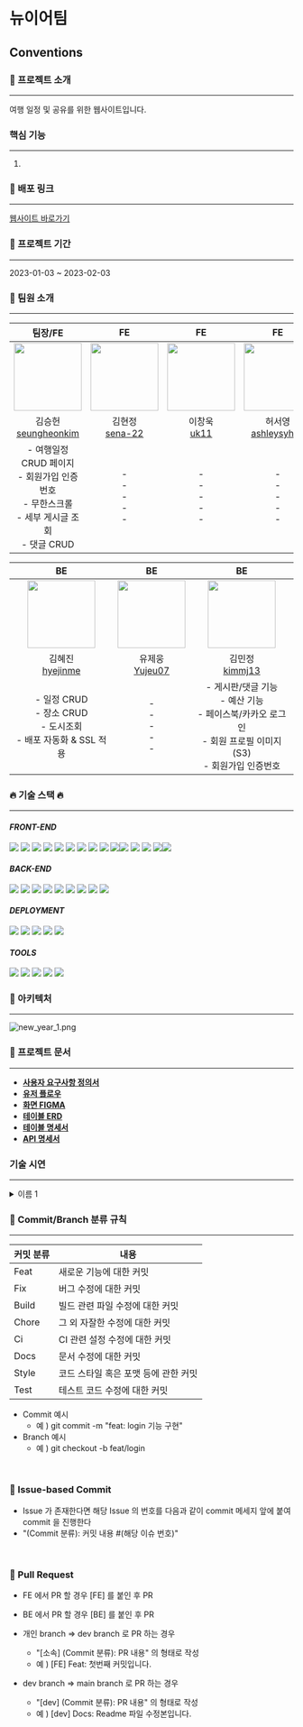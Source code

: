 # 뉴이어팀 

## Conventions

### 🚆 프로젝트 소개

---
여행 일정 및 공유를 위한 웹사이트입니다.


### 핵심 기능

---
1.



### 🔗 배포 링크

---
[웹사이트 바로가기](http://tridom.s3-website.ap-northeast-2.amazonaws.com/)


### 📅 프로젝트 기간

---
2023-01-03 ~ 2023-02-03



### 📢 팀원 소개

---
|                                           팀장/FE                                           |                                             FE                                             |                                             FE                                             |                                            FE                                             |
|:-----------------------------------------------------------------------------------------:|:------------------------------------------------------------------------------------------:|:------------------------------------------------------------------------------------------:|:-----------------------------------------------------------------------------------------:|
| <img src="https://avatars.githubusercontent.com/u/95217370?v=4" width="120" height="120"> | <img src="https://avatars.githubusercontent.com/u/110877564?v=4" width="120" height="120"> | <img src="https://avatars.githubusercontent.com/u/111267716?v=4" width="120" height="120"> | <img src="https://avatars.githubusercontent.com/u/51967731?v=4" width="120" height="120"> | 
|               김승헌<br>[<u>seungheonkim</u>](https://github.com/seungheonkim)               |                    김현정<br>[<u>sena-22</u>](https://github.com/sena-22)                     |                       이창욱<br>[<u>uk11</u>](https://github.com/uk11)                        |                허서영<br>[<u>ashleysyheo</u>](https://github.com/ashleysyheo)                |
|- 여행일정 CRUD 페이지 </br> - 회원가입 인증번호 </br> - 무한스크롤 </br> - 세부 게시글 조회 </br> - 댓글 CRUD </br>                          |                          - </br> - </br> - </br> - </br> - </br>                           |                          - </br> - </br> - </br> - </br> - </br>                           |                          - </br> - </br> - </br> - </br> - </br>                          |



|                                            BE                                             |                                             BE                                             |                                             BE                                             |
|:-----------------------------------------------------------------------------------------:|:------------------------------------------------------------------------------------------:|:------------------------------------------------------------------------------------------:|
| <img src="https://avatars.githubusercontent.com/u/97475429?v=4" width="120" height="120"> | <img src="https://avatars.githubusercontent.com/u/111178684?v=4" width="120" height="120"> | <img src="https://avatars.githubusercontent.com/u/110887976?v=4" width="120" height="120"> |
|                   김혜진<br>[<u>hyejinme</u>](https://github.com/hyejinme)                   |                    유제웅<br>[<u>Yujeu07</u>](https://github.com/Yujeu07)                     |                    김민정<br>[<u>kimmj13</u>](https://github.com/kimmj13)                     |
|- 일정 CRUD </br> - 장소 CRUD </br> - 도시조회 </br> - 배포 자동화 & SSL 적용</br>|                          - </br> - </br> - </br> - </br> - </br>                           |  - 게시판/댓글 기능 </br> - 예산 기능 </br> - 페이스북/카카오 로그인 </br> - 회원 프로필 이미지(S3) </br> - 회원가입 인증번호   |



### 🔥 기술 스택 🔥

---

#### _FRONT-END_

<img src="https://img.shields.io/badge/webstorm-143?style=for-the-badge&logo=webstorm&logoColor=white&color=black"> <img src="https://img.shields.io/badge/Visual%20Studio%20Code-0078d7.svg?style=for-the-badge&logo=visual-studio-code&logoColor=white"> <img src="https://img.shields.io/badge/git-%23F05033.svg?style=for-the-badge&logo=git&logoColor=white"> <img src="https://img.shields.io/badge/react-61DAFB?style=for-the-badge&logo=react&logoColor=white"> <img src="https://img.shields.io/badge/axios-5A29E4?style=for-the-badge&logo=axios&logoColor=white"> <img src="https://img.shields.io/badge/prettier-F7B93E?style=for-the-badge&logo=prettier&logoColor=white"> <img src="https://img.shields.io/badge/react_cookie-964b00?style=for-the-badge&logo=react-cookie&logoColor=white"> <img src="https://img.shields.io/badge/react_google_maps_api-00897B?style=for-the-badge&logo=react-google-maps-api&logoColor=white"> <img src="https://img.shields.io/badge/styled_components-DB7093?style=for-the-badge&logo=styled-components&logoColor=white"> <img src="https://img.shields.io/badge/react_router_dom-4B32C3?style=for-the-badge&logo=react-router&logoColor=white"><img src="https://img.shields.io/badge/NPM-%23CB3837.svg?style=for-the-badge&logo=npm&logoColor=white"> <img src="https://img.shields.io/badge/dayjs-9347ff?style=for-the-badge&logo=dayjs&logoColor=white"> <img src="https://img.shields.io/badge/javascript-%23323330.svg?style=for-the-badge&logo=javascript&logoColor=%23F7DF1E"> <img src="https://img.shields.io/badge/css3-%231572B6.svg?style=for-the-badge&logo=css3&logoColor=white"><img src="https://img.shields.io/badge/html5-%23E34F26.svg?style=for-the-badge&logo=html5&logoColor=white">

#### _BACK-END_

<img src="https://img.shields.io/badge/java-007396?style=for-the-badge&logo=coffeescript&logoColor=white"> <img src="https://img.shields.io/badge/springboot-6DB33F?style=for-the-badge&logo=springboot&logoColor=white"> <img src="https://img.shields.io/badge/Spring%20Data%20JPA-6DB33F?style=for-the-badge&logo=liquibase&logoColor=white"> <img src="https://img.shields.io/badge/spring%20security-6DB33F?style=for-the-badge&logo=springsecurity&logoColor=white"> <img src="https://img.shields.io/badge/gradle-02303A?style=for-the-badge&logo=gradle&logoColor=white"> <img src="https://img.shields.io/badge/MySQL-4479A1?style=for-the-badge&logo=mysql&logoColor=white"> <img src="https://img.shields.io/badge/redis-DC382D?style=for-the-badge&logo=redis&logoColor=white"> <img src="https://img.shields.io/badge/JWT-black?style=for-the-badge&logo=JSON%20web%20tokens"> <img src="https://img.shields.io/badge/Postman-FF6C37?style=for-the-badge&logo=postman&logoColor=white">

#### _DEPLOYMENT_

<img src="https://img.shields.io/badge/Amazon%20EC2-FF9900?style=for-the-badge&logo=amazonEC2&logoColor=white"> <img src="https://img.shields.io/badge/AMAZON%20S3-569A31?style=for-the-badge&logo=amazons3&logoColor=white"> <img src="https://img.shields.io/badge/Amazon%20RDS-527FFF?style=for-the-badge&logo=amazonRDS&logoColor=white"> <img src="https://img.shields.io/badge/GitHub%20Actions-2088FF?style=for-the-badge&logo=githubactions&logoColor=white"> <img src="https://img.shields.io/badge/code%20deploy-006600?style=for-the-badge&logo=&logoColor=white">

#### _TOOLS_
<img src="https://img.shields.io/badge/discord-5865F2?style=for-the-badge&logo=discord&logoColor=white"> <img src="https://img.shields.io/badge/notion-000000?style=for-the-badge&logo=notion&logoColor=white"> <img src="https://img.shields.io/badge/google%20sheets-34A853?style=for-the-badge&logo=googlesheets&logoColor=white"> <img src="https://img.shields.io/badge/figma-F24E1E?style=for-the-badge&logo=figma&logoColor=white"> <img src="https://img.shields.io/badge/github-%23121011.svg?style=for-the-badge&logo=github&logoColor=white">

### 🏡 아키텍처

---
![new_year_1.png](./img/new_year_1.png)


### 📄 프로젝트 문서

---
* [__사용자 요구사항 정의서__](https://docs.google.com/spreadsheets/d/16QocjOKYgHj-fQKsFi6cyHji0kKjKmaRSMqyj9xEx_M/edit#gid=0)
* [__유저 플로우__](https://www.figma.com/file/2HRLBEF4cacSrnLzyB7KVF/23%EC%A1%B0?node-id=0%3A1&t=7xxZoZBPouaZ5gRL-1)
* [__화면 FIGMA__](https://www.figma.com/file/P122sBzZUklWBj8X0Rjivq/prototype)
* [__테이블 ERD__](https://www.erdcloud.com/d/QQwkB7RnqsnKo2gF2)
* [__테이블 명세서__](https://docs.google.com/spreadsheets/d/1ZLQionQ-RwHHpZPqbTlLxk2xMSmuOvxvRFXLqNFLLa4/edit#gid=0)
* [__API 명세서__](https://documenter.getpostman.com/view/25224302/2s8Z75RV14)




### 기술 시연 

---
<details> 
  <summary> 이름 1 </summary>

영상 1 

</details>


### 📌 Commit/Branch 분류 규칙

---
| 커밋 분류 | 내용                    |
|-------|-----------------------|
| Feat  | 새로운 기능에 대한 커밋         |
| Fix   | 버그 수정에 대한 커밋          |
| Build | 빌드 관련 파일 수정에 대한 커밋    |
| Chore | 그 외 자잘한 수정에 대한 커밋     |
| Ci    | CI 관련 설정 수정에 대한 커밋    |
| Docs  | 문서 수정에 대한 커밋          |
| Style | 코드 스타일 혹은 포맷 등에 관한 커밋 |
| Test  | 테스트 코드 수정에 대한 커밋      |
- Commit 예시
  - 예 ) git commit -m "feat: login 기능 구현"
- Branch 예시
    - 예 ) git checkout -b feat/login

<br>

### 📌 Issue-based Commit
- Issue 가 존재한다면 해당 Issue 의 번호를 다음과 같이 commit 메세지 앞에 붙여 commit 을 진행한다
- "(Commit 분류): 커밋 내용 #(해당 이슈 번호)"

<br>

### 📌 Pull Request

- FE 에서 PR 할 경우 [FE] 를 붙인 후 PR
- BE 에서 PR 할 경우 [BE] 를 붙인 후 PR

- 개인 branch => dev branch 로 PR 하는 경우
    - "[소속] (Commit 분류): PR 내용" 의 형태로 작성
    - 예 ) [FE] Feat: 첫번째 커밋입니다.
  
- dev branch => main branch 로 PR 하는 경우
  - "[dev] (Commit 분류): PR 내용" 의 형태로 작성
  - 예 ) [dev] Docs: Readme 파일 수정본입니다.


